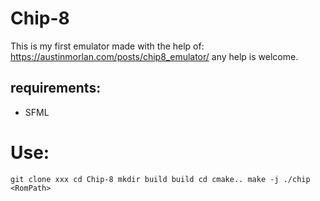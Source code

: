 # Chip-8

This is my first emulator made with the help of: https://austinmorlan.com/posts/chip8_emulator/
any help is welcome.

## requirements:

+ SFML

# Use:

``
git clone xxx
cd Chip-8
mkdir build
build cd
cmake..
make -j
./chip <RomPath>
``
